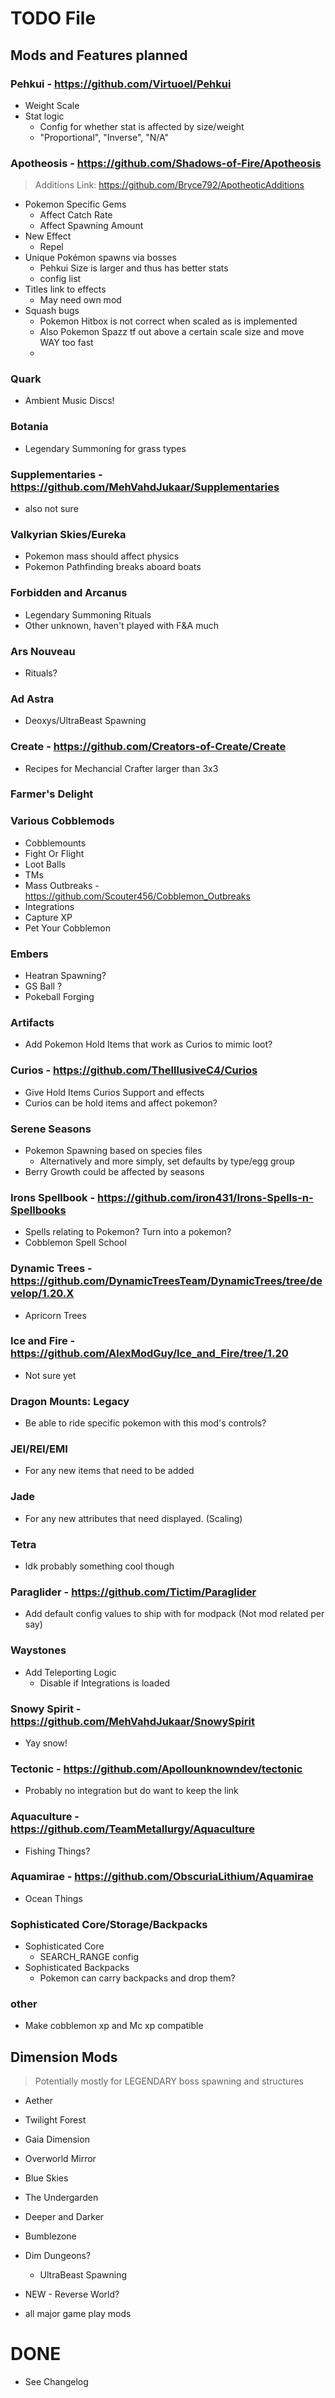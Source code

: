 # TODO File
## Mods and Features planned

### Pehkui - https://github.com/Virtuoel/Pehkui
- Weight Scale
- Stat logic
    - Config for whether stat is affected by size/weight
    - "Proportional", "Inverse", "N/A"


### Apotheosis - https://github.com/Shadows-of-Fire/Apotheosis
> Additions Link: https://github.com/Bryce792/ApotheoticAdditions

- Pokemon Specific Gems
    - Affect Catch Rate
    - Affect Spawning Amount
- New Effect
    - Repel
- Unique Pokémon spawns via bosses
    - Pehkui Size is larger and thus has better stats
    - config list
- Titles link to effects
    - May need own mod
- Squash bugs
     - Pokemon Hitbox is not correct when scaled as is implemented
     - Also Pokemon Spazz tf out above a certain scale size and move WAY too fast
     - 
### Quark
- Ambient Music Discs!
### Botania
- Legendary Summoning for grass types
### Supplementaries - https://github.com/MehVahdJukaar/Supplementaries
- also not sure
### Valkyrian Skies/Eureka
- Pokemon mass should affect physics
- Pokemon Pathfinding breaks aboard boats
### Forbidden and Arcanus
- Legendary Summoning Rituals
- Other unknown, haven't played with F&A much
### Ars Nouveau
- Rituals?
### Ad Astra
- Deoxys/UltraBeast Spawning
### Create - https://github.com/Creators-of-Create/Create
- Recipes for Mechancial Crafter larger than 3x3
### Farmer's Delight
### Various Cobblemods
- Cobblemounts
- Fight Or Flight
- Loot Balls
- TMs
- Mass Outbreaks - https://github.com/Scouter456/Cobblemon_Outbreaks
- Integrations 
- Capture XP 
- Pet Your Cobblemon
### Embers
- Heatran Spawning?
- GS Ball ?
- Pokeball Forging
### Artifacts
- Add Pokemon Hold Items that work as Curios to mimic loot?
### Curios - https://github.com/TheIllusiveC4/Curios
- Give Hold Items Curios Support and effects
- Curios can be hold items and affect pokemon?
### Serene Seasons
- Pokemon Spawning based on species files
  - Alternatively and more simply, set defaults by type/egg group
- Berry Growth could be affected by seasons
### Irons Spellbook - https://github.com/iron431/Irons-Spells-n-Spellbooks
- Spells relating to Pokemon? Turn into a pokemon?
- Cobblemon Spell School
### Dynamic Trees - https://github.com/DynamicTreesTeam/DynamicTrees/tree/develop/1.20.X
- Apricorn Trees
### Ice and Fire - https://github.com/AlexModGuy/Ice_and_Fire/tree/1.20
- Not sure yet
### Dragon Mounts: Legacy
- Be able to ride specific pokemon with this mod's controls?
### JEI/REI/EMI 
- For any new items that need to be added
### Jade 
- For any new attributes that need displayed. (Scaling)
### Tetra
- Idk probably something cool though
### Paraglider - https://github.com/Tictim/Paraglider
- Add default config values to ship with for modpack (Not mod related per say)
### Waystones
- Add Teleporting Logic
	- Disable if Integrations is loaded
### Snowy Spirit - https://github.com/MehVahdJukaar/SnowySpirit
- Yay snow!
### Tectonic - https://github.com/Apollounknowndev/tectonic
- Probably no integration but do want to keep the link
### Aquaculture - https://github.com/TeamMetallurgy/Aquaculture
- Fishing Things?
### Aquamirae - https://github.com/ObscuriaLithium/Aquamirae
- Ocean Things

### Sophisticated Core/Storage/Backpacks
- Sophisticated Core
  - SEARCH_RANGE config
- Sophisticated Backpacks
  - Pokemon can carry backpacks and drop them?

### other
- Make cobblemon xp and Mc xp compatible

## Dimension Mods
> Potentially mostly for LEGENDARY boss spawning and structures
- Aether
- Twilight Forest
- Gaia Dimension
- Overworld Mirror
- Blue Skies
- The Undergarden
- Deeper and Darker
- Bumblezone
- Dim Dungeons?
	- UltraBeast Spawning
- NEW - Reverse World?


- all major game play mods

# DONE
- See Changelog